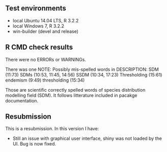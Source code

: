 ## Test environments
* local Ubuntu 14.04 LTS, R 3.2.2
* local Windows 7, R 3.2.2
* win-builder (devel and release)

## R CMD check results
There were no ERRORs or WARNINGs.

There was one NOTE:
Possibly mis-spelled words in DESCRIPTION:
  SDM (11:73)
  SDMs (10:53, 11:45, 14:56)
  SSDM (10:34, 17:23)
  Thresholding (15:61)
  endemism (9:49)
  thresholding (15:34)
  
Those are scientific correctly spelled words of species distribution modelling field (SDM). It follows litterature included in pacakge documentation.

## Resubmission
This is a resubmission. In this version I have:

* Still an issue with graphical user interface, shiny was not loaded by the UI. Bug is now fixed.
